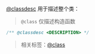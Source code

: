 [@classdesc](http://usejsdoc.org/tags-classdesc.html) 用于描述整个类：

> `@class` 仅描述构造函数

```js
/** @classdesc <DESCRIPTION> */
```

> 相关标签：[@class](http://usejsdoc.org/tags-class.html)
